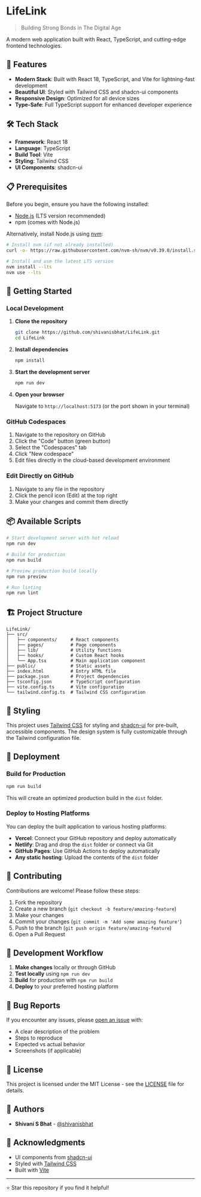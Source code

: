 # LifeLink

> Building Strong Bonds in The Digital Age

A modern web application built with React, TypeScript, and cutting-edge frontend technologies.

## 🚀 Features

- **Modern Stack**: Built with React 18, TypeScript, and Vite for lightning-fast development
- **Beautiful UI**: Styled with Tailwind CSS and shadcn-ui components
- **Responsive Design**: Optimized for all device sizes
- **Type-Safe**: Full TypeScript support for enhanced developer experience

## 🛠️ Tech Stack

- **Framework**: React 18
- **Language**: TypeScript
- **Build Tool**: Vite
- **Styling**: Tailwind CSS
- **UI Components**: shadcn-ui

## 📋 Prerequisites

Before you begin, ensure you have the following installed:
- [Node.js](https://nodejs.org/) (LTS version recommended)
- npm (comes with Node.js)

Alternatively, install Node.js using [nvm](https://github.com/nvm-sh/nvm#installing-and-updating):
```bash
# Install nvm (if not already installed)
curl -o- https://raw.githubusercontent.com/nvm-sh/nvm/v0.39.0/install.sh | bash

# Install and use the latest LTS version
nvm install --lts
nvm use --lts
```

## 🚀 Getting Started

### Local Development

1. **Clone the repository**
   ```bash
   git clone https://github.com/shivanisbhat/LifeLink.git
   cd LifeLink
   ```

2. **Install dependencies**
   ```bash
   npm install
   ```

3. **Start the development server**
   ```bash
   npm run dev
   ```

4. **Open your browser**
   
   Navigate to `http://localhost:5173` (or the port shown in your terminal)

### GitHub Codespaces

1. Navigate to the repository on GitHub
2. Click the "Code" button (green button)
3. Select the "Codespaces" tab
4. Click "New codespace"
5. Edit files directly in the cloud-based development environment

### Edit Directly on GitHub

1. Navigate to any file in the repository
2. Click the pencil icon (Edit) at the top right
3. Make your changes and commit them directly

## 📦 Available Scripts

```bash
# Start development server with hot reload
npm run dev

# Build for production
npm run build

# Preview production build locally
npm run preview

# Run linting
npm run lint
```

## 🏗️ Project Structure

```
LifeLink/
├── src/
│   ├── components/     # React components
│   ├── pages/          # Page components
│   ├── lib/            # Utility functions
│   ├── hooks/          # Custom React hooks
│   └── App.tsx         # Main application component
├── public/             # Static assets
├── index.html          # Entry HTML file
├── package.json        # Project dependencies
├── tsconfig.json       # TypeScript configuration
├── vite.config.ts      # Vite configuration
└── tailwind.config.ts  # Tailwind CSS configuration
```

## 🎨 Styling

This project uses [Tailwind CSS](https://tailwindcss.com/) for styling and [shadcn-ui](https://ui.shadcn.com/) for pre-built, accessible components. The design system is fully customizable through the Tailwind configuration file.

## 🚢 Deployment

### Build for Production

```bash
npm run build
```

This will create an optimized production build in the `dist` folder.

### Deploy to Hosting Platforms

You can deploy the built application to various hosting platforms:

- **Vercel**: Connect your GitHub repository and deploy automatically
- **Netlify**: Drag and drop the `dist` folder or connect via Git
- **GitHub Pages**: Use GitHub Actions to deploy automatically
- **Any static hosting**: Upload the contents of the `dist` folder

## 🤝 Contributing

Contributions are welcome! Please follow these steps:

1. Fork the repository
2. Create a new branch (`git checkout -b feature/amazing-feature`)
3. Make your changes
4. Commit your changes (`git commit -m 'Add some amazing feature'`)
5. Push to the branch (`git push origin feature/amazing-feature`)
6. Open a Pull Request

## 📝 Development Workflow

1. **Make changes** locally or through GitHub
2. **Test locally** using `npm run dev`
3. **Build** for production with `npm run build`
4. **Deploy** to your preferred hosting platform

## 🐛 Bug Reports

If you encounter any issues, please [open an issue](https://github.com/shivanisbhat/LifeLink/issues) with:
- A clear description of the problem
- Steps to reproduce
- Expected vs actual behavior
- Screenshots (if applicable)

## 📄 License

This project is licensed under the MIT License - see the [LICENSE](LICENSE) file for details.

## 👥 Authors

- **Shivani S Bhat** - [@shivanisbhat](https://github.com/shivanisbhat)

## 🙏 Acknowledgments

- UI components from [shadcn-ui](https://ui.shadcn.com/)
- Styled with [Tailwind CSS](https://tailwindcss.com/)
- Built with [Vite](https://vitejs.dev/)

---

⭐ Star this repository if you find it helpful!
